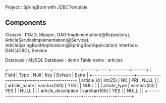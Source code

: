 Project : SpringBoot with JDBCTemplate

## Components ## 
Classes : POJO, Mapper, DAO-Implementation(@Repository), ArticleServiceImplementation(@Service), ArticleSpringBootApplication(@SpringBootApplication)
Interface : DAO(JDBC), Service

Database : MySQL
Database : demo
Table name : articles

+---------------------+--------------+------+-----+---------+-------+
| Field               | Type         | Null | Key | Default | Extra |
+---------------------+--------------+------+-----+---------+-------+
| article_id          | int(25)      | NO   | PRI | NULL    |       |
| article_name        | varchar(100) | YES  |     | NULL    |       |
| article_type        | varchar(50)  | YES  |     | NULL    |       |
| article_description | varchar(100) | YES  |     | NULL    |       |
+---------------------+--------------+------+-----+---------+-------+

